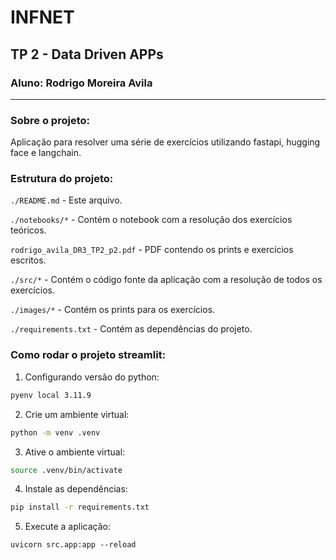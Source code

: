 # INFNET 
## TP 2 - Data Driven APPs
### Aluno: Rodrigo Moreira Avila

---
### Sobre o projeto:
Aplicação para resolver uma série de exercícios utilizando fastapi, hugging face e langchain.

### Estrutura do projeto:
```./README.md``` - Este arquivo.


```./notebooks/*``` - Contém o notebook com a resolução dos exercícios teóricos.

```rodrigo_avila_DR3_TP2_p2.pdf``` - PDF contendo os prints e exercícios escritos.

```./src/*``` - Contém o código fonte da aplicação com a resolução de todos os exercícios.

```./images/*``` - Contém os prints para os exercícios.

```./requirements.txt``` - Contém as dependências do projeto.


### Como rodar o projeto streamlit:
1. Configurando versão do python:
```bash
pyenv local 3.11.9
```

2. Crie um ambiente virtual:
```bash
python -m venv .venv
```

3. Ative o ambiente virtual:
```bash
source .venv/bin/activate
```

4. Instale as dependências:
```bash
pip install -r requirements.txt
```

5. Execute a aplicação:
```bashu
uvicorn src.app:app --reload  
```